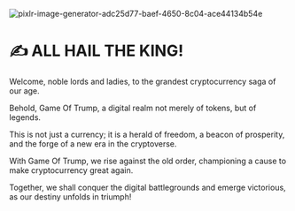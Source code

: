 ![pixlr-image-generator-adc25d77-baef-4650-8c04-ace44134b54e](https://github.com/GameOfTrump/solmemecoin/assets/174032054/dcb005d5-976f-4a8d-9188-7e46102f0edc)

# ✍️ ALL HAIL THE KING!

Welcome, noble lords and ladies, to the grandest cryptocurrency saga of our age.&#x20;

Behold, Game Of Trump, a digital realm not merely of tokens, but of legends.&#x20;

This is not just a currency; it is a herald of freedom, a beacon of prosperity, and the forge of a new era in the cryptoverse.&#x20;

With Game Of Trump, we rise against the old order, championing a cause to make cryptocurrency great again.&#x20;

Together, we shall conquer the digital battlegrounds and emerge victorious, as our destiny unfolds in triumph!

